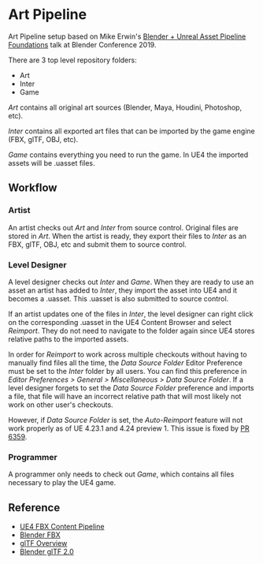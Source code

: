 # Art Pipeline

Art Pipeline setup based on Mike Erwin's
[Blender + Unreal Asset Pipeline Foundations](https://conference.blender.org/2019/presentations/563/)
talk at Blender Conference 2019.

There are 3 top level repository folders:

- Art
- Inter
- Game

*Art* contains all original art sources (Blender, Maya, Houdini, Photoshop, etc).

*Inter* contains all exported art files that can be imported by the game engine (FBX, glTF, OBJ, etc).

*Game* contains everything you need to run the game. In UE4 the imported assets will be .uasset files.


## Workflow

### Artist
An artist checks out *Art* and *Inter* from source control. Original files are stored in *Art*.
When the artist is ready, they export their files to *Inter* as an FBX, glTF, OBJ, etc and submit
them to source control.

### Level Designer
A level designer checks out *Inter* and *Game*. When they are ready to use an asset an artist has
added to *Inter*, they import the asset into UE4 and it becomes a .uasset. This .uasset is also submitted
to source control.

If an artist updates one of the files in *Inter*, the level designer can right click on the corresponding
.uasset in the UE4 Content Browser and select *Reimport*. They do not need to navigate to the folder again
since UE4 stores relative paths to the imported assets.

In order for *Reimport* to work across multiple checkouts without having to manually find files all the time, the *Data Source Folder* Editor Preference must be set to the *Inter* folder by all users. You can find this preference in *Editor Preferences > General > Miscellaneous > Data Source Folder*. If a level designer forgets to set the *Data Source Folder* preference and imports a file, that file will have an incorrect relative path that will most likely not work on other user's checkouts.

However, if *Data Source Folder* is set, the *Auto-Reimport* feature will not work properly as of UE 4.23.1 and 4.24 preview 1. This issue is fixed by [PR 6359](https://github.com/EpicGames/UnrealEngine/pull/6359).

### Programmer
A programmer only needs to check out *Game*, which contains all files necessary to play the UE4 game.

## Reference

- [UE4 FBX Content Pipeline](https://docs.unrealengine.com/en-US/Engine/Content/FBX/index.html)
- [Blender FBX](https://docs.blender.org/manual/en/latest/addons/io_scene_fbx.html)
- [glTF Overview](https://www.khronos.org/gltf/)
- [Blender glTF 2.0](https://docs.blender.org/manual/en/latest/addons/io_scene_gltf2.html)
